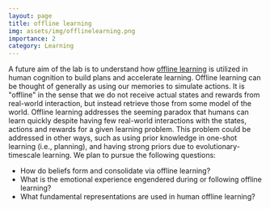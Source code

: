 ```yaml
---
layout: page
title: offline learning
img: assets/img/offlinelearning.png
importance: 2
category: Learning
---
```


A future aim of the lab is to understand how [offline learning](https://arxiv.org/pdf/2005.01643) is utilized in human cognition to build plans and accelerate learning. Offline learning can be thought of generally as using our memories to simulate actions. It is "offline" in the sense that we do not receive actual states and rewards from real-world interaction, but instead retrieve those from some model of the world. Offline learning addresses the seeming paradox that humans can learn quickly despite having few real-world interactions with the states, actions and rewards for a given learning problem. This problem could be addressed in other ways, such as using prior knowledge in one-shot learning (i.e., planning), and having strong priors due to evolutionary-timescale learning. We plan to pursue the following questions:

- How do beliefs form and consolidate via offline learning?
- What is the emotional experience engendered during or following offline learning?
- What fundamental representations are used in human offline learning?

